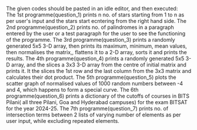 The given codes should be pasted in an idle editor, and then executed: </br>
The 1st programme(question_1) prints n no. of stars starting from 1 to n as per user's input and the stars start ecntering from the right hand side.
The 2nd programme(question_2) prints no. of palindromes in a paragraph entered by the user or a test paragraph for the user to see the functioning of the programme.
The 3rd programme(question_3) prints a randomly generated 5x5 3-D array, then prints its maximum, minimum, mean values, then normalises the matrix,, flattens it to a 2-D array, sorts it and prints the results.
The 4th programme(question_4) prints a randomly generated 5x5 3-D array, and the slices a 3x3 3-D array from the centre of initial matrix and prints it. It the slices the 1st row and the last column from the 3x3 matrix and calculates their dot product.
The 5th programme(question_5) plots the scatter graph of normalised values of 1000 random numbers between -4 and 4, which happens to form a special curve.
The 6th programme(question_6) prints a dictionary of the cutoffs of  courses in BITS Pilani( all three Pilani, Goa and Hyderabad campuses) for the exam BITSAT for the year 2024-25.
The 7th programme(question_7) prints no. of intersection terms between 2 lists of varying number of elements as per user input, while excluding repeated elements.
